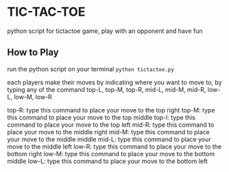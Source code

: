 # TIC-TAC-TOE
python script for tictactoe game,  play with an opponent and have fun

## How to Play
run the python script on your terminal
`python tictactoe.py`

each players make their moves by indicating where you want to move to, by typing any of the command
top-L, top-M, top-R,
mid-L, mid-M, mid-R,
low-L, low-M, low-R

top-R: type this command to place your move to the top right
top-M: type this command to place your move to the top middle
top-l: type this command to place your move to the top left
mid-R: type this command to place your move to the middle right
mid-M: type this command to place your move to the middle middle
mid-L: type this command to place your move to the middle left
low-R: type this command to place your move to the bottom right
low-M: type this command to place your move to the bottom middle
low-L: type this command to place your move to the bottom left
 
